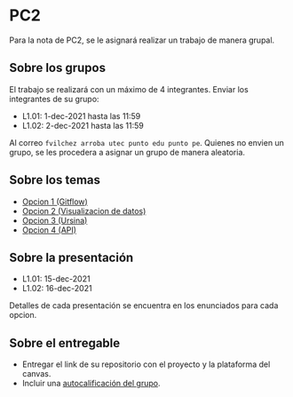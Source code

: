 # PC2

Para la nota de PC2, se le asignará realizar un trabajo de manera grupal.

## Sobre los grupos

El trabajo se realizará con un máximo de 4 integrantes. Enviar los integrantes de su grupo:

- L1.01: 1-dec-2021 hasta las 11:59
- L1.02: 2-dec-2021 hasta las 11:59

Al correo `fvilchez arroba utec punto edu punto pe`. Quienes no envien un grupo, se les procedera a asignar un grupo de manera aleatoria.

## Sobre los temas

- [Opcion 1 (Gitflow)](./option1)
- [Opcion 2 (Visualizacion de datos)](./option2)
- [Opcion 3 (Ursina)](./option3)
- [Opcion 4 (API)](./option4)

## Sobre la presentación

- L1.01: 15-dec-2021
- L1.02: 16-dec-2021

Detalles de cada presentación se encuentra en los enunciados para cada opcion.

## Sobre el entregable

- Entregar el link de su repositorio con el proyecto y la plataforma del canvas.
- Incluir una [autocalificación del grupo](./autocalification.md).